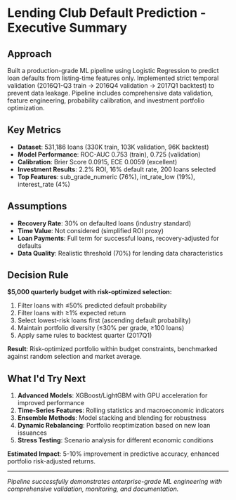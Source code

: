 # Lending Club Default Prediction - Executive Summary

## Approach

Built a production-grade ML pipeline using Logistic Regression to predict loan defaults from listing-time features only. Implemented strict temporal validation (2016Q1-Q3 train → 2016Q4 validation → 2017Q1 backtest) to prevent data leakage. Pipeline includes comprehensive data validation, feature engineering, probability calibration, and investment portfolio optimization.

## Key Metrics

- **Dataset**: 531,186 loans (330K train, 103K validation, 96K backtest)
- **Model Performance**: ROC-AUC 0.753 (train), 0.725 (validation)
- **Calibration**: Brier Score 0.0915, ECE 0.0059 (excellent)
- **Investment Results**: 2.2% ROI, 16% default rate, 200 loans selected
- **Top Features**: sub_grade_numeric (76%), int_rate_low (19%), interest_rate (4%)

## Assumptions

- **Recovery Rate**: 30% on defaulted loans (industry standard)
- **Time Value**: Not considered (simplified ROI proxy)
- **Loan Payments**: Full term for successful loans, recovery-adjusted for defaults
- **Data Quality**: Realistic threshold (70%) for lending data characteristics

## Decision Rule

**$5,000 quarterly budget with risk-optimized selection:**

1. Filter loans with ≤50% predicted default probability
2. Filter loans with ≥1% expected return
3. Select lowest-risk loans first (ascending default probability)
4. Maintain portfolio diversity (≤30% per grade, ≥100 loans)
5. Apply same rules to backtest quarter (2017Q1)

**Result**: Risk-optimized portfolio within budget constraints, benchmarked against random selection and market average.

## What I'd Try Next

1. **Advanced Models**: XGBoost/LightGBM with GPU acceleration for improved performance
2. **Time-Series Features**: Rolling statistics and macroeconomic indicators
3. **Ensemble Methods**: Model stacking and blending for robustness
4. **Dynamic Rebalancing**: Portfolio reoptimization based on new loan issuances
5. **Stress Testing**: Scenario analysis for different economic conditions

**Estimated Impact**: 5-10% improvement in predictive accuracy, enhanced portfolio risk-adjusted returns.

---

*Pipeline successfully demonstrates enterprise-grade ML engineering with comprehensive validation, monitoring, and documentation.*
